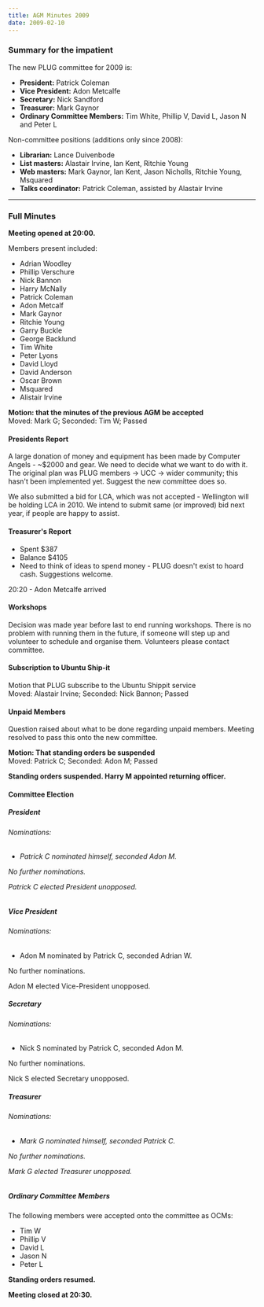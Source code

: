 ```yaml
---
title: AGM Minutes 2009
date: 2009-02-10
---
```


<h3>Summary for the impatient</h3>

<p>The new PLUG committee for 2009 is:</p>
<ul>
<li><b>President:</b> Patrick Coleman</li>
<li><b>Vice President:</b> Adon Metcalfe</li>
<li><b>Secretary:</b> Nick Sandford</li>
<li><b>Treasurer:</b> Mark Gaynor</li>
<li><b>Ordinary Committee Members:</b> Tim White, Phillip V, David L, Jason N and Peter L</li>
</ul>

<p>Non-committee positions (additions only since 2008):</p>
<ul>
<li><b>Librarian:</b> Lance Duivenbode</li>
<li><b>List masters:</b> Alastair Irvine, Ian Kent, Ritchie Young</li>
<li><b>Web masters:</b> Mark Gaynor, Ian Kent, Jason Nicholls, Ritchie Young, Msquared</li>
<li><b>Talks coordinator:</b> Patrick Coleman, assisted by Alastair Irvine</li>
</ul>

<hr>

<h3>Full Minutes</h3>
<p><b>Meeting opened at 20:00.</b></p>
<p>Members present included:</p>
<ul>
<li>Adrian Woodley</li>
<li>Phillip Verschure</li>
<li>Nick Bannon</li>
<li>Harry McNally</li>
<li>Patrick Coleman</li>
<li>Adon Metcalf</li>
<li>Mark Gaynor</li>
<li>Ritchie Young</li>
<li>Garry Buckle</li>
<li>George Backlund</li>
<li>Tim White</li>
<li>Peter Lyons</li>
<li>David Lloyd</li>
<li>David Anderson</li>
<li>Oscar Brown</li>
<li>Msquared</li>
<li>Alistair Irvine</li>
</ul>

<p><b>Motion: that the minutes of the previous AGM be accepted</b><br>
Moved: Mark G; Seconded: Tim W; Passed</p>
<h4>Presidents Report</h4>
<p>
A large donation of money and equipment has been made by Computer Angels - ~$2000 and gear. We need to decide what we want to do with it. The original plan was PLUG members -> UCC -> wider community; this hasn't been implemented yet. Suggest the new committee does so.
</p>

<p>We also submitted a bid for LCA, which was not accepted - Wellington will be holding LCA in 2010. We intend to submit same (or improved) bid next year, if people are happy to assist.
</p>

<h4>Treasurer's Report</h4>
<ul>
<li>Spent $387</li>
<li>Balance $4105</li>
<li>Need to think of ideas to spend money - PLUG doesn't exist to hoard cash. Suggestions welcome.</li>
</ul>

<p>20:20 - Adon Metcalfe arrived</p>

<h4>Workshops</h4>
<p>
Decision was made year before last to end running workshops. There is no problem with running them in the future, if someone will step up and volunteer to schedule and organise them. Volunteers please contact committee.
</p>

<h4>Subscription to Ubuntu Ship-it</h4>
<p>
Motion that PLUG subscribe to the Ubuntu Shippit service<br>
Moved: Alastair Irvine; Seconded: Nick Bannon; Passed
</p>

<h4>Unpaid Members</h4>
<p>
Question raised about what to be done regarding unpaid members. Meeting resolved to pass this onto the new committee.
</p>
<p><b>Motion: That standing orders be suspended</b><br>
Moved: Patrick C; Seconded: Adon M; Passed</p>

<p><b>Standing orders suspended. Harry M appointed returning officer.</b></p>
<h4>Committee Election</h4>
<h5>President</h5>
<h6>Nominations:<h6>
<ul>
<li>Patrick C nominated himself, seconded Adon M.</li>
</ul>
<p>No further nominations.</p>
<p>Patrick C elected President unopposed.</p>

<h5>Vice President</h5>
<h6>Nominations:</h6>
<ul>
<li>Adon M nominated by Patrick C, seconded Adrian W.</li>
</ul>
<p>No further nominations.</p>
<p>Adon M elected Vice-President unopposed.</p>
<h5>Secretary</h5>
<h6>Nominations:</h6>
<ul>
<li>Nick S nominated by Patrick C, seconded Adon M.</li>
</ul>
<p>No further nominations.</p>
<p>Nick S elected Secretary unopposed.</p>
<h5>Treasurer</h5>
<h6>Nominations:<h6>
<ul>
<li>Mark G nominated himself, seconded Patrick C.</li>
</ul>
<p>No further nominations.</p>
<p>Mark G elected Treasurer unopposed.</p>

<h5>Ordinary Committee Members</h5>
<p>The following members were accepted onto the committee as OCMs:</p>
<ul>
<li>Tim W</li>
<li>Phillip V</li>
<li>David L</li>
<li>Jason N</li>
<li>Peter L</li>
</ul>

<p><b>Standing orders resumed.</b></p>
<p><b>Meeting closed at 20:30.</b></p>
